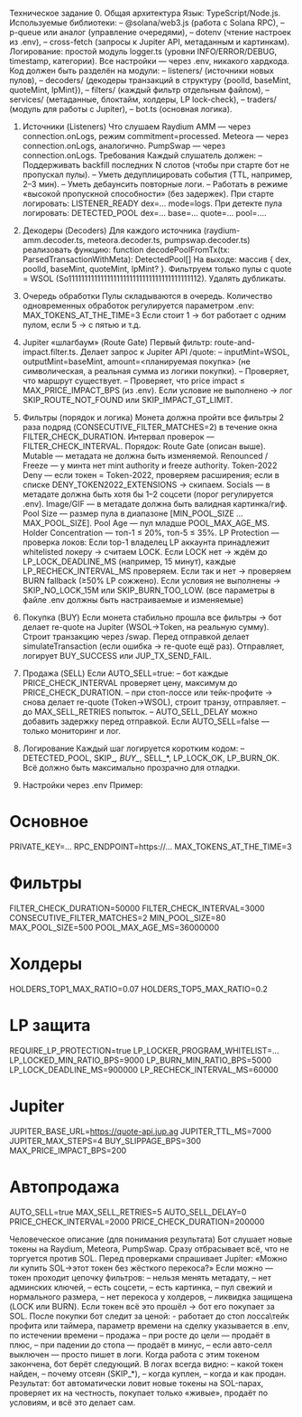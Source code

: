 Техническое задание 
0. Общая архитектура
Язык: TypeScript/Node.js.
Используемые библиотеки: – @solana/web3.js (работа с Solana RPC), – p-queue или аналог (управление очередями), – dotenv (чтение настроек из .env), – cross-fetch (запросы к Jupiter API, метаданным и картинкам).
Логирование: простой модуль logger.ts (уровни INFO/ERROR/DEBUG, timestamp, категории).
Все настройки — через .env, никакого хардкода.
Код должен быть разделён на модули: – listeners/ (источники новых пулов), – decoders/ (декодеры транзакций в структуру {poolId, baseMint, quoteMint, lpMint}), – filters/ (каждый фильтр отдельным файлом), – services/ (метаданные, блоктайм, холдеры, LP lock-check), – traders/ (модуль для работы с Jupiter), – bot.ts (основная логика).
1. Источники (Listeners)
Что слушаем
Raydium AMM — через connection.onLogs, режим commitment=processed.
Meteora — через connection.onLogs, аналогично.
PumpSwap — через connection.onLogs.
Требования
Каждый слушатель должен: – Поддерживать backfill последних N слотов (чтобы при старте бот не пропускал пулы). – Уметь дедуплицировать события (TTL, например, 2–3 мин). – Уметь дебаунсить повторные логи. – Работать в режиме «высокой пропускной способности» (без задержек).
При старте логировать: LISTENER_READY dex=... mode=logs.
При детекте пула логировать: DETECTED_POOL dex=... base=... quote=... pool=....
2. Декодеры (Decoders)
Для каждого источника (raydium-amm.decoder.ts, meteora.decoder.ts, pumpswap.decoder.ts) реализовать функцию:
function decodePoolFromTx(tx: ParsedTransactionWithMeta): DetectedPool[]
На выходе: массив { dex, poolId, baseMint, quoteMint, lpMint? }.
Фильтруем только пулы с quote = WSOL (So11111111111111111111111111111111111111112).
Удалять дубликаты.
3. Очередь обработки
Пулы складываются в очередь.
Количество одновременных обработок регулируется параметром .env:
MAX_TOKENS_AT_THE_TIME=3
Если стоит 1 → бот работает с одним пулом, если 5 → с пятью и т.д.
4. Jupiter «шлагбаум» (Route Gate)
Первый фильтр: route-and-impact.filter.ts.
Делает запрос к Jupiter API /quote: – inputMint=WSOL, outputMint=baseMint, amount=<планируемая покупка> (не символическая, а реальная сумма из логики покупки). – Проверяет, что маршрут существует. – Проверяет, что price impact ≤ MAX_PRICE_IMPACT_BPS (из .env).
Если условие не выполнено → лог SKIP_ROUTE_NOT_FOUND или SKIP_IMPACT_GT_LIMIT.
5. Фильтры (порядок и логика)
Монета должна пройти все фильтры 2 раза подряд (CONSECUTIVE_FILTER_MATCHES=2) в течение окна FILTER_CHECK_DURATION. Интервал проверок — FILTER_CHECK_INTERVAL.
Порядок:
Route Gate (описан выше).
Mutable — метадата не должна быть изменяемой.
Renounced / Freeze — у минта нет mint authority и freeze authority.
Token-2022 Deny — если токен = Token-2022, проверяем расширения; если в списке DENY_TOKEN2022_EXTENSIONS → скипаем.
Socials — в метадате должна быть хотя бы 1–2 соцсети (порог регулируется .env).
Image/GIF — в метадате должна быть валидная картинка/гиф.
Pool Size — размер пула в диапазоне [MIN_POOL_SIZE … MAX_POOL_SIZE].
Pool Age — пул младше POOL_MAX_AGE_MS.
Holder Concentration — топ-1 ≤ 20%, топ-5 ≤ 35%.
LP Protection — проверка локов:
Если top-1 владелец LP аккаунта принадлежит whitelisted локеру → считаем LOCK.
Если LOCK нет → ждём до LP_LOCK_DEADLINE_MS (например, 15 минут), каждые LP_RECHECK_INTERVAL_MS проверяем.
Если так и нет → проверяем BURN fallback (≥50% LP сожжено).
Если условия не выполнены → SKIP_NO_LOCK_15M или SKIP_BURN_TOO_LOW.
(все параметры в файле .env должны быть настраиваемые и изменяемые) 

6. Покупка (BUY)
Если монета стабильно прошла все фильтры → бот делает re-quote на Jupiter (WSOL→Token, на реальную сумму).
Строит транзакцию через /swap.
Перед отправкой делает simulateTransaction (если ошибка → re-quote ещё раз).
Отправляет, логирует BUY_SUCCESS или JUP_TX_SEND_FAIL.
7. Продажа (SELL)
Если AUTO_SELL=true: – бот каждые PRICE_CHECK_INTERVAL проверяет цену, максимум до PRICE_CHECK_DURATION. – при стоп-лоссе или тейк-профите → снова делает re-quote (Token→WSOL), строит транзу, отправляет. – до MAX_SELL_RETRIES попыток. – AUTO_SELL_DELAY можно добавить задержку перед отправкой.
Если AUTO_SELL=false — только мониторинг и лог.
8. Логирование
Каждый шаг логируется коротким кодом: – DETECTED_POOL, SKIP_*, BUY_*, SELL_*, LP_LOCK_OK, LP_BURN_OK.
Всё должно быть максимально прозрачно для отладки.
9. Настройки через .env
Пример:
# Основное
PRIVATE_KEY=...
RPC_ENDPOINT=https://...
MAX_TOKENS_AT_THE_TIME=3

# Фильтры
FILTER_CHECK_DURATION=50000
FILTER_CHECK_INTERVAL=3000
CONSECUTIVE_FILTER_MATCHES=2
MIN_POOL_SIZE=80
MAX_POOL_SIZE=500
POOL_MAX_AGE_MS=36000000

# Холдеры
HOLDERS_TOP1_MAX_RATIO=0.07
HOLDERS_TOP5_MAX_RATIO=0.2

# LP защита
REQUIRE_LP_PROTECTION=true
LP_LOCKER_PROGRAM_WHITELIST=...
LP_LOCKED_MIN_RATIO_BPS=9000
LP_BURN_MIN_RATIO_BPS=5000
LP_LOCK_DEADLINE_MS=900000
LP_RECHECK_INTERVAL_MS=60000

# Jupiter
JUPITER_BASE_URL=https://quote-api.jup.ag
JUPITER_TTL_MS=7000
JUPITER_MAX_STEPS=4
BUY_SLIPPAGE_BPS=300
MAX_PRICE_IMPACT_BPS=200

# Автопродажа
AUTO_SELL=true
MAX_SELL_RETRIES=5
AUTO_SELL_DELAY=0
PRICE_CHECK_INTERVAL=2000
PRICE_CHECK_DURATION=200000

Человеческое описание (для понимания результата)
Бот слушает новые токены на Raydium, Meteora, PumpSwap.
Сразу отбрасывает всё, что не торгуется против SOL.
Перед проверками спрашивает Jupiter: «Можно ли купить SOL→этот токен без жёсткого перекоса?»
Если можно — токен проходит цепочку фильтров: – нельзя менять метадату, – нет админских ключей, – есть соцсети, – есть картинка, – пул свежий и нормального размера, – нет перекоса у холдеров, – ликвидка защищена (LOCK или BURN).
Если токен всё это прошёл → бот его покупает за SOL.
После покупки бот следит за ценой: - работает до стоп лосса\тейк профита или таймера, параметр времени на сделку указывается в .env, по истечении времени – продажа – при росте до цели — продаёт в плюс, – при падении до стопа — продаёт в минус, – если авто-селл выключен — просто пишет в логи.
Когда работа с этим токеном закончена, бот берёт следующий.
В логах всегда видно: – какой токен найден, – почему отсеян (SKIP_*), – когда куплен, – когда и как продан.
Результат: бот автоматически ловит новые токены на SOL-парах, проверяет их на честность, покупает только «живые», продаёт по условиям, и всё это делает сам.
